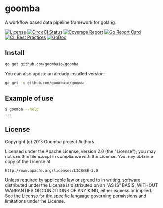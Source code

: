 # goomba

A workflow based data pipeline framework for golang.

[![License][License-Image]][License-URL]
[![CircleCI Status][CircleCI-Image]][CircleCI-URL]
[![Coverage Report][Coverage-Image]][Coverage-URL]
[![Go Report Card][GoReportCard-Image]][GoReportCard-URL]
[![CII Best Practices][CII-Image]][CII-URL]
[![GoDoc][GoDoc-Image]][GoDoc-URL]

## Install

```bash
go get github.com/goombaio/goomba
```

You can also update an already installed version:

```bash
go get -u github.com/goombaio/goomba
```

## Example of use

```sh
$ goomba --help
...
```

## License

Copyright (c) 2018 Goomba project Authors.

Licensed under the Apache License, Version 2.0 (the "License");
you may not use this file except in compliance with the License.
You may obtain a copy of the License at

    http://www.apache.org/licenses/LICENSE-2.0

Unless required by applicable law or agreed to in writing, software
distributed under the License is distributed on an "AS IS" BASIS,
WITHOUT WARRANTIES OR CONDITIONS OF ANY KIND, either express or implied.
See the License for the specific language governing permissions and
limitations under the License.

[License-Image]: https://img.shields.io/badge/License-Apache-blue.svg
[License-URL]: http://opensource.org/licenses/Apache
[CircleCI-Image]: https://circleci.com/gh/goombaio/goomba.svg?style=svg
[CircleCI-URL]: https://circleci.com/gh/goombaio/goomba
[Coverage-Image]: https://codecov.io/gh/goombaio/goomba/branch/master/graph/badge.svg
[Coverage-URL]: https://codecov.io/gh/goombaio/goomba
[GoReportCard-Image]: https://goreportcard.com/badge/github.com/goombaio/goomba
[GoReportCard-URL]: https://goreportcard.com/report/github.com/goombaio/goomba
[CII-Image]: https://bestpractices.coreinfrastructure.org/projects/2184/badge
[CII-URL]: https://bestpractices.coreinfrastructure.org/projects/2184
[GoDoc-Image]: https://godoc.org/github.com/goombaio/goomba?status.svg
[GoDoc-URL]: http://godoc.org/github.com/goombaio/goomba
